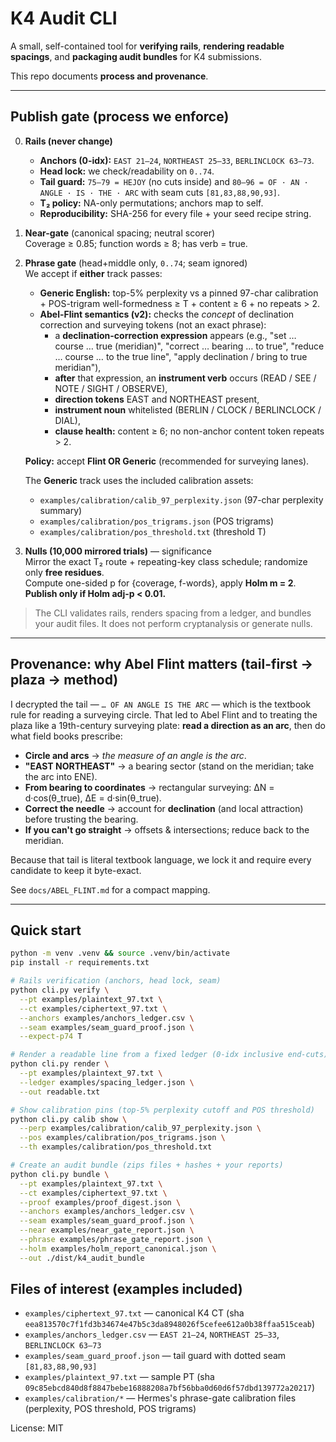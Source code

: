 # K4 Audit CLI

A small, self-contained tool for **verifying rails**, **rendering readable spacings**, and **packaging audit bundles** for K4 submissions.

This repo documents **process and provenance**.

---

## Publish gate (process we enforce)

0) **Rails (never change)**  
   - **Anchors (0-idx):** `EAST 21–24`, `NORTHEAST 25–33`, `BERLINCLOCK 63–73`.  
   - **Head lock:** we check/readability on `0..74`.  
   - **Tail guard:** `75–79 = HEJOY` (no cuts inside) and `80–96 = OF · AN · ANGLE · IS · THE · ARC` with seam cuts `[81,83,88,90,93]`.  
   - **T₂ policy:** NA-only permutations; anchors map to self.  
   - **Reproducibility:** SHA-256 for every file + your seed recipe string.

1) **Near-gate** (canonical spacing; neutral scorer)  
   Coverage ≥ 0.85; function words ≥ 8; has verb = true.

2) **Phrase gate** (head+middle only, `0..74`; seam ignored)  
   We accept if **either** track passes:

   - **Generic English:** top-5% perplexity vs a pinned 97-char calibration + POS-trigram well-formedness ≥ T + content ≥ 6 + no repeats > 2.  
   - **Abel-Flint semantics (v2):** checks the *concept* of declination correction and surveying tokens (not an exact phrase):
     - a **declination-correction expression** appears (e.g., "set … course … true (meridian)", "correct … bearing … to true", "reduce … course … to the true line", "apply declination / bring to true meridian"),  
     - **after** that expression, an **instrument verb** occurs (READ / SEE / NOTE / SIGHT / OBSERVE),  
     - **direction tokens** EAST and NORTHEAST present,  
     - **instrument noun** whitelisted (BERLIN / CLOCK / BERLINCLOCK / DIAL),  
     - **clause health:** content ≥ 6; no non-anchor content token repeats > 2.

   **Policy:** accept **Flint OR Generic** (recommended for surveying lanes).

   The **Generic** track uses the included calibration assets:
   - `examples/calibration/calib_97_perplexity.json` (97-char perplexity summary)  
   - `examples/calibration/pos_trigrams.json` (POS trigrams)  
   - `examples/calibration/pos_threshold.txt` (threshold T)

3) **Nulls (10,000 mirrored trials)** — significance  
   Mirror the exact T₂ route + repeating-key class schedule; randomize only **free residues**.  
   Compute one-sided p for {coverage, f-words}, apply **Holm m = 2**.  
   **Publish only if Holm adj-p < 0.01.**

> The CLI validates rails, renders spacing from a ledger, and bundles your audit files. It does not perform cryptanalysis or generate nulls.

---

## Provenance: why Abel Flint matters (tail-first → plaza → method)

I decrypted the tail — `… OF AN ANGLE IS THE ARC` — which is the textbook rule for reading a surveying circle. That led to Abel Flint and to treating the plaza like a 19th-century surveying plate: **read a direction as an arc**, then do what field books prescribe:

- **Circle and arcs** → *the measure of an angle is the arc*.  
- **"EAST NORTHEAST"** → a bearing sector (stand on the meridian; take the arc into ENE).  
- **From bearing to coordinates** → rectangular surveying: ΔN = d·cos(θ_true), ΔE = d·sin(θ_true).  
- **Correct the needle** → account for **declination** (and local attraction) before trusting the bearing.  
- **If you can't go straight** → offsets & intersections; reduce back to the meridian.

Because that tail is literal textbook language, we lock it and require every candidate to keep it byte-exact.

See `docs/ABEL_FLINT.md` for a compact mapping.

---

## Quick start

```bash
python -m venv .venv && source .venv/bin/activate
pip install -r requirements.txt

# Rails verification (anchors, head lock, seam)
python cli.py verify \
  --pt examples/plaintext_97.txt \
  --ct examples/ciphertext_97.txt \
  --anchors examples/anchors_ledger.csv \
  --seam examples/seam_guard_proof.json \
  --expect-p74 T

# Render a readable line from a fixed ledger (0-idx inclusive end-cuts)
python cli.py render \
  --pt examples/plaintext_97.txt \
  --ledger examples/spacing_ledger.json \
  --out readable.txt

# Show calibration pins (top-5% perplexity cutoff and POS threshold)
python cli.py calib show \
  --perp examples/calibration/calib_97_perplexity.json \
  --pos examples/calibration/pos_trigrams.json \
  --th examples/calibration/pos_threshold.txt

# Create an audit bundle (zips files + hashes + your reports)
python cli.py bundle \
  --pt examples/plaintext_97.txt \
  --ct examples/ciphertext_97.txt \
  --proof examples/proof_digest.json \
  --anchors examples/anchors_ledger.csv \
  --seam examples/seam_guard_proof.json \
  --near examples/near_gate_report.json \
  --phrase examples/phrase_gate_report.json \
  --holm examples/holm_report_canonical.json \
  --out ./dist/k4_audit_bundle
```

## Files of interest (examples included)

* `examples/ciphertext_97.txt` — canonical K4 CT (sha `eea813570c7f1fd3b34674e47b5c3da8948026f5cefee612a0b38ffaa515ceab`)
* `examples/anchors_ledger.csv` — `EAST 21–24`, `NORTHEAST 25–33`, `BERLINCLOCK 63–73`
* `examples/seam_guard_proof.json` — tail guard with dotted seam `[81,83,88,90,93]`
* `examples/plaintext_97.txt` — sample PT (sha `09c85ebcd840d8f8847bebe16888208a7bf56bba0d60d6f57dbd139772a20217`)
* `examples/calibration/*` — Hermes's phrase-gate calibration files (perplexity, POS threshold, POS trigrams)

License: MIT
